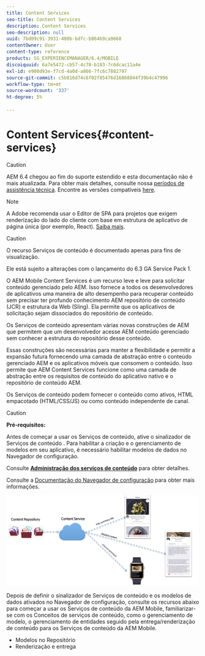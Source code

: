 ```yaml
---
title: Content Services
seo-title: Content Services
description: Content Services
seo-description: null
uuid: 7bd09c91-3931-400b-bdfc-b064b9ca9668
contentOwner: User
content-type: reference
products: SG_EXPERIENCEMANAGER/6.4/MOBILE
discoiquuid: 6a7e5472-cb57-4c78-b183-7c6dcac11a4e
exl-id: e900d93e-f7cd-4a0d-a866-7fc6c7882797
source-git-commit: c5b816d74c6f02f85476d16868844f39b4c47996
workflow-type: tm+mt
source-wordcount: '337'
ht-degree: 5%

---
```


# Content Services{#content-services}

>[!CAUTION]
>
>AEM 6.4 chegou ao fim do suporte estendido e esta documentação não é mais atualizada. Para obter mais detalhes, consulte nossa [períodos de assistência técnica](https://helpx.adobe.com/br/support/programs/eol-matrix.html). Encontre as versões compatíveis [here](https://experienceleague.adobe.com/docs/).

>[!NOTE]
>
>A Adobe recomenda usar o Editor de SPA para projetos que exigem renderização do lado do cliente com base em estrutura de aplicativo de página única (por exemplo, React). [Saiba mais](/help/sites-developing/spa-overview.md).

>[!CAUTION]
>
>O recurso Serviços de conteúdo é documentado apenas para fins de visualização.
>
>Ele está sujeito a alterações com o lançamento do 6.3 GA Service Pack 1.

O AEM Mobile Content Services é um recurso leve e leve para solicitar conteúdo gerenciado pelo AEM. Isso fornece a todos os desenvolvedores de aplicativos uma maneira de alto desempenho para recuperar conteúdo sem precisar ter profundo conhecimento AEM repositório de conteúdo (JCR) e estrutura da Web (Sling). Ela permite que os aplicativos de solicitação sejam dissociados do repositório de conteúdo.

Os Serviços de conteúdo apresentam várias novas construções de AEM que permitem que um desenvolvedor acesse AEM conteúdo gerenciado sem conhecer a estrutura do repositório desse conteúdo.

Essas construções são necessárias para manter a flexibilidade e permitir a expansão futura fornecendo uma camada de abstração entre o conteúdo gerenciado AEM e os aplicativos móveis que consomem o conteúdo. Isso permite que AEM Content Services funcione como uma camada de abstração entre os requisitos de conteúdo do aplicativo nativo e o repositório de conteúdo AEM.

Os Serviços de conteúdo podem fornecer o conteúdo como ativos, HTML empacotado (HTML/CSS/JS) ou como conteúdo independente de canal.

>[!CAUTION]
>
>**Pré-requisitos:**
>
>Antes de começar a usar os Serviços de conteúdo, ative o sinalizador de Serviços de conteúdo . Para habilitar a criação e o gerenciamento de modelos em seu aplicativo, é necessário habilitar modelos de dados no Navegador de configuração.
>
>Consulte **[Administração dos serviços de conteúdo](/help/mobile/developing-content-services.md)** para obter detalhes.
>
>Consulte a [Documentação do Navegador de configuração](/help/sites-administering/configurations.md) para obter mais informações.

![chlimage_1-143](assets/chlimage_1-143.png)

Depois de definir o sinalizador de Serviços de conteúdo e os modelos de dados ativados no Navegador de configuração, consulte os recursos abaixo para começar a usar os Serviços de conteúdo da AEM Mobile, familiarizar-se com os Conceitos de serviços de conteúdo, como o gerenciamento de modelo, o gerenciamento de entidades seguido pela entrega/renderização de conteúdo para os Serviços de conteúdo da AEM Mobile.

* Modelos no Repositório
* Renderização e entrega
